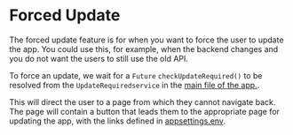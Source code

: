 # Forced Update

The forced update feature is for when you want to force the user to update the app.
You could use this, for example, when the backend changes and you do not want the users to still use the old API.

To force an update, we wait for a `Future` `checkUpdateRequired()` to be resolved from the `UpdateRequiredservice` in the [main file of the app.](../src/app/lib/main.dart).

This will direct the user to a page from which they cannot navigate back. The page will contain a button that leads them to the appropriate page for updating the app, with the links defined in [appsettings.env](../src/app/appsettings.env).
